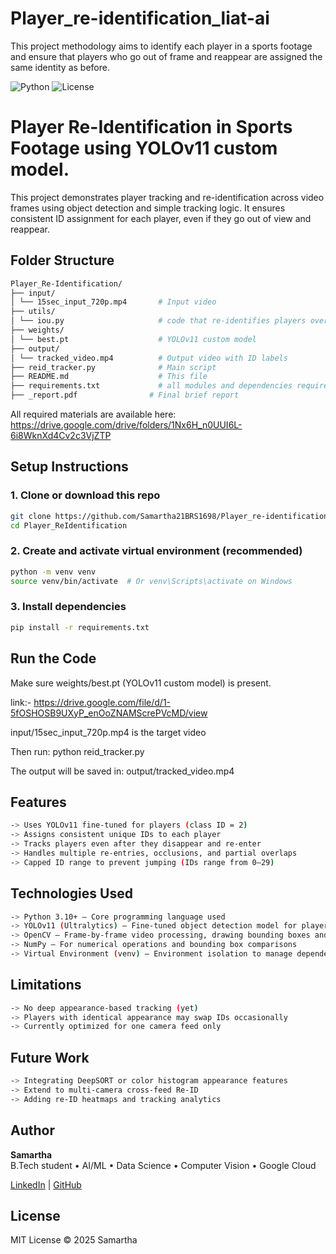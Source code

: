 # Player_re-identification_liat-ai
This project methodology aims to identify each player in a sports footage and ensure that players who go out of frame and reappear are assigned the same identity as before.

![Python](https://img.shields.io/badge/python-3.9-blue.svg)
![License](https://img.shields.io/badge/license-MIT-green.svg)

# Player Re-Identification in Sports Footage using YOLOv11 custom model.

This project demonstrates player tracking and re-identification across video frames using object detection and simple tracking logic. It ensures consistent ID assignment for each player, even if they go out of view and reappear.

##  Folder Structure

```bash
Player_Re-Identification/
├── input/
│ └── 15sec_input_720p.mp4       # Input video
├── utils/
│ └── iou.py                     # code that re-identifies players over time using simple re-ID logic        
├── weights/
│ └── best.pt                    # YOLOv11 custom model
├── output/
│ └── tracked_video.mp4          # Output video with ID labels
├── reid_tracker.py              # Main script
├── README.md                    # This file
├── requirements.txt             # all modules and dependencies required to install   
├── _report.pdf                # Final brief report
```

All required materials are available here:
https://drive.google.com/drive/folders/1Nx6H_n0UUI6L-6i8WknXd4Cv2c3VjZTP

##  Setup Instructions

### 1.  Clone or download this repo
```bash
git clone https://github.com/Samartha21BRS1698/Player_re-identification_liat-ai.git
cd Player_ReIdentification
```

### 2. Create and activate virtual environment (recommended)
```bash
python -m venv venv
source venv/bin/activate  # Or venv\Scripts\activate on Windows
```

### 3. Install dependencies
```bash
pip install -r requirements.txt
```

## Run the Code

Make sure weights/best.pt (YOLOv11 custom model) is present. 

link:- https://drive.google.com/file/d/1-5fOSHOSB9UXyP_enOoZNAMScrePVcMD/view

input/15sec_input_720p.mp4 is the target video

Then run:
python reid_tracker.py

The output will be saved in:
output/tracked_video.mp4


## Features
```bash
-> Uses YOLOv11 fine-tuned for players (class ID = 2)
-> Assigns consistent unique IDs to each player
-> Tracks players even after they disappear and re-enter
-> Handles multiple re-entries, occlusions, and partial overlaps
-> Capped ID range to prevent jumping (IDs range from 0–29)
```
## Technologies Used
```bash
-> Python 3.10+ — Core programming language used
-> YOLOv11 (Ultralytics) — Fine-tuned object detection model for players and ball
-> OpenCV — Frame-by-frame video processing, drawing bounding boxes and saving output
-> NumPy — For numerical operations and bounding box comparisons
-> Virtual Environment (venv) — Environment isolation to manage dependencies
```
## Limitations
```bash
-> No deep appearance-based tracking (yet)
-> Players with identical appearance may swap IDs occasionally
-> Currently optimized for one camera feed only
```
## Future Work
```bash
-> Integrating DeepSORT or color histogram appearance features
-> Extend to multi-camera cross-feed Re-ID
-> Adding re-ID heatmaps and tracking analytics
```
## Author

**Samartha**  
B.Tech student 
• AI/ML • Data Science •  Computer Vision • Google Cloud 

[LinkedIn](https://www.linkedin.com/in/samartha-b0154a293) | [GitHub](https://github.com/Samartha21BRS1698)

## License
 MIT License © 2025 Samartha